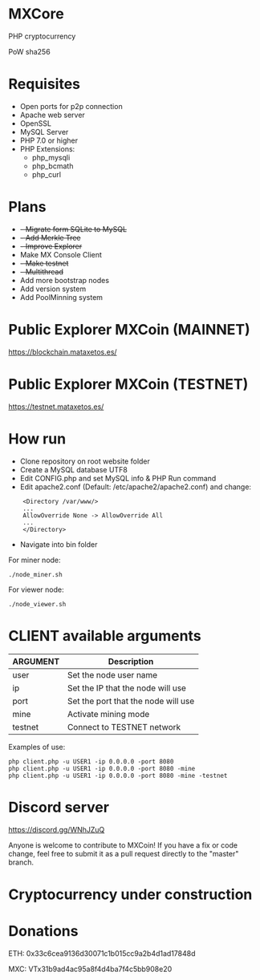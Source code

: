 # MXCore
PHP cryptocurrency

PoW sha256

# Requisites

- Open ports for p2p connection
- Apache web server
- OpenSSL
- MySQL Server
- PHP 7.0 or higher
- PHP Extensions:
  - php_mysqli
  - php_bcmath
  - php_curl
  
# Plans
- ~~- Migrate form SQLite to MySQL~~
- ~~- Add Merkle Tree~~
- ~~- Improve Explorer~~
- Make MX Console Client
- ~~- Make testnet~~
- ~~- Multithread~~
- Add more bootstrap nodes
- Add version system
- Add PoolMinning system
  
# Public Explorer MXCoin (MAINNET)

https://blockchain.mataxetos.es/

# Public Explorer MXCoin (TESTNET)
https://testnet.mataxetos.es/

# How run
- Clone repository on root website folder
- Create a MySQL database UTF8
- Edit CONFIG.php and set MySQL info & PHP Run command
- Edit apache2.conf (Default: /etc/apache2/apache2.conf) and change:
```
    <Directory /var/www/>
    ...
    AllowOverride None -> AllowOverride All
    ...
    </Directory>
```

- Navigate into bin folder

For miner node:
```
./node_miner.sh
```

For viewer node:
```
./node_viewer.sh
```
  
# CLIENT available arguments
|ARGUMENT   	|Description   	|
|---	|---	|
|user   	|Set the node user name   	|
|ip   	|Set the IP that the node will use   	|
|port   	|Set the port that the node will use   	|
|mine   	|Activate mining mode   	|
|testnet   	|Connect to TESTNET network   	|

Examples of use:
```
php client.php -u USER1 -ip 0.0.0.0 -port 8080
php client.php -u USER1 -ip 0.0.0.0 -port 8080 -mine
php client.php -u USER1 -ip 0.0.0.0 -port 8080 -mine -testnet
```

# Discord server
https://discord.gg/WNhJZuQ

Anyone is welcome to contribute to MXCoin! 
If you have a fix or code change, feel free to submit it as a pull request directly to the "master" branch.

# Cryptocurrency under construction

# Donations
ETH: 0x33c6cea9136d30071c1b015cc9a2b4d1ad17848d

MXC: VTx31b9ad4ac95a8f4d4ba7f4c5bb908e20
